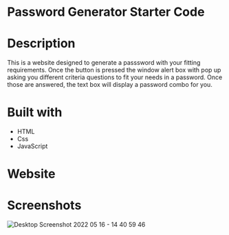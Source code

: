 # Password Generator Starter Code


# Description
 This is a website designed to generate a passsword with your fitting requirements. Once the button is pressed the window alert box with pop up asking you different criteria questions to fit your needs in a password. Once those are answered, the text box will display a password combo for you.

# Built with
* HTML
* Css
* JavaScript

# Website



# Screenshots
![Desktop Screenshot 2022 05 16 - 14 40 59 46](https://user-images.githubusercontent.com/62448729/168663400-d8245895-d5a5-40c8-ae75-b4816f7f9774.png)
